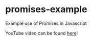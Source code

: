# promises-example

Example use of Promises in Javascript

YouTube video can be found [here](https://www.youtube.com/watch?v=zu6I2FXakLI)!
